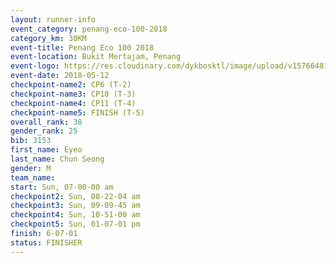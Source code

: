 ```yaml
--- 
layout: runner-info 
event_category: penang-eco-100-2018 
category_km: 30KM 
event-title: Penang Eco 100 2018 
event-location: Bukit Mertajam, Penang 
event-logo: https://res.cloudinary.com/dykbosktl/image/upload/v1576648106/Logo/Logo_lovxhg.jpg 
event-date: 2018-05-12 
checkpoint-name2: CP6 (T-2) 
checkpoint-name3: CP10 (T-3) 
checkpoint-name4: CP11 (T-4) 
checkpoint-name5: FINISH (T-5) 
overall_rank: 38
gender_rank: 25
bib: 3153
first_name: Eyeo
last_name: Chun Seong
gender: M
team_name: 
start: Sun, 07-00-00 am
checkpoint2: Sun, 08-22-04 am
checkpoint3: Sun, 09-09-45 am
checkpoint4: Sun, 10-51-00 am
checkpoint5: Sun, 01-07-01 pm
finish: 6-07-01
status: FINISHER
--- 
```

